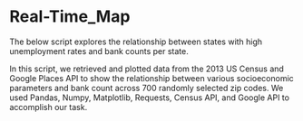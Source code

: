 # Real-Time_Map


The below script explores the relationship between states with high unemployment rates and bank counts per state.

In this script, we retrieved and plotted data from the 2013 US Census and Google Places API to show the relationship between various socioeconomic parameters and bank count across 700 randomly selected zip codes. We used Pandas, Numpy, Matplotlib, Requests, Census API, and Google API to accomplish our task.
